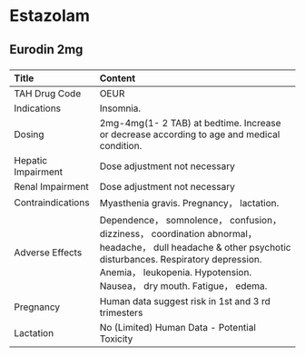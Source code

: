 # Estazolam

## Eurodin 2mg

##### 

| Title              | Content                                                                                                                                                                                                                           |
|:-------------------|:----------------------------------------------------------------------------------------------------------------------------------------------------------------------------------------------------------------------------------|
| TAH Drug Code      | OEUR                                                                                                                                                                                                                              |
| Indications        | Insomnia.                                                                                                                                                                                                                         |
| Dosing             | 2mg-4mg(1- 2 TAB) at bedtime. Increase or decrease according to age and medical condition.                                                                                                                                        |
| Hepatic Impairment | Dose adjustment not necessary                                                                                                                                                                                                     |
| Renal Impairment   | Dose adjustment not necessary                                                                                                                                                                                                     |
| Contraindications  | Myasthenia gravis. Pregnancy， lactation.                                                                                                                                                                                         |
| Adverse Effects    | Dependence， somnolence， confusion， dizziness， coordination abnormal， headache， dull headache & other psychotic disturbances. Respiratory depression. Anemia， leukopenia. Hypotension. Nausea， dry mouth. Fatigue， edema. |
| Pregnancy          | Human data suggest risk in 1st and 3 rd trimesters                                                                                                                                                                                |
| Lactation          | No (Limited) Human Data - Potential Toxicity                                                                                                                                                                                      |

